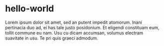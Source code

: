 # hello-world
Lorem ipsum dolor sit amet, sed an putent impedit atomorum. Inani pertinacia duo ad, ei has tale justo posidonium. Et eligendi constituam eum, tollit commune eu nam. Usu cu dicam accumsan, volumus electram suavitate in usu. Te pri quis graeci admodum.
